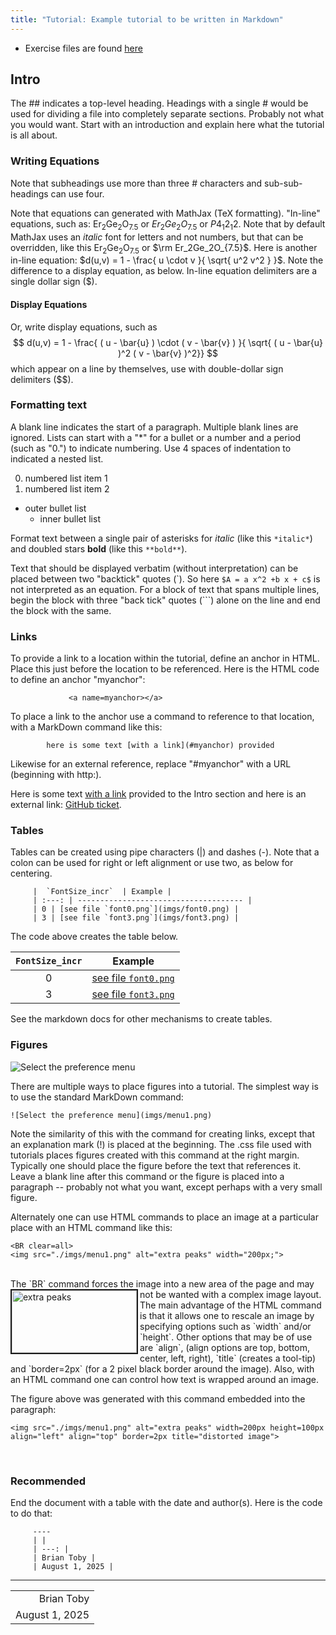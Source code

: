 ```yaml
---
title: "Tutorial: Example tutorial to be written in Markdown"
---
```


[//1]: <> (Comment: This comment is only in the .md file, as opposed to the next line which is raw HTML and creates that is placed into the .html file.)
<!--- Don't change the HTML version of this file; edit the .md version -->

* Exercise files are found [here](data/index.html)

<a name=Intro></a>

## Intro

The ## indicates a top-level heading. Headings with a single # would be used for dividing a file into completely separate sections. Probably not what you would want. Start with an introduction and explain here what the tutorial is all about. 

### Writing Equations

Note that subheadings use more than three # characters and sub-sub-headings can use four. 


Note that equations can generated with MathJax (TeX formatting). "In-line" equations, such as: Er${}_2$Ge${}_2$O${}_{7.5}$ or $Er_2Ge_2O_{7.5}$
or $P 4_1 2_1 2$. Note that by default MathJax uses an *italic* font for letters and not numbers, but that can be overridden, like this $\textrm{Er}_2\textrm{Ge}_2\textrm{O}_{7.5}$ or 
$\rm Er_2Ge_2O_{7.5}$. Here is another in-line equation: 
$d(u,v) = 1 - \frac{ u \cdot v }{ \sqrt{ u^2 v^2 } }$. Note the difference to a display equation, as below. In-line equation delimiters are a single dollar sign ($). 

#### Display Equations

Or, write display equations, such as 
$$ d(u,v) = 1 - \frac{ ( u - \bar{u} ) \cdot ( v - \bar{v} ) }{ \sqrt{ ( u - \bar{u} )^2 ( v - \bar{v} )^2}} $$
which appear on a line by themselves, use with double-dollar sign delimiters ($$). 

### Formatting text

A blank line indicates the start of a paragraph. Multiple blank lines are ignored. Lists can start with a "*" for a bullet or a number and a period (such as "0.") to indicate numbering. Use 4 spaces of indentation to indicated a nested list.

0. numbered list item 1
0. numbered list item 2

* outer bullet list
    * inner bullet list
    
    

Format text between a single pair of asterisks for *italic* (like this `*italic*`) and doubled stars **bold** (like this `**bold**`). 


Text that should be displayed verbatim (without interpretation) can be 
placed between two 
"backtick" quotes (\`). So here `$A = a x^2 +b x + c$` is not interpreted as an equation.
For a block of text that spans multiple lines, begin the block with three "back tick" quotes (\`\`\`) alone on the line and end the block with the same. 

### Links

To provide a link to a location within the tutorial, define an anchor in HTML. Place this just before the location to be referenced. Here is the HTML code to define an anchor "myanchor":

```
     	     <a name=myanchor></a>
```

To place a link to the anchor use a command to reference to that location, with a MarkDown command like this:
```
   	    here is some text [with a link](#myanchor) provided 
```
Likewise for an external reference, replace "#myanchor" with a URL (beginning with http:).

Here is some text [with a link](#Intro) provided to the Intro section and here is an external link: [GitHub ticket](https://github.com/AdvancedPhotonSource/GSAS-II/issues). 

### Tables

Tables can be created using pipe characters (|) and dashes (-). 
Note that a colon can be used for right or left alignment or use two, as below for centering.


```
  	 |  `FontSize_incr`  | Example |
	 | :---: | ------------------------------------- | 
     | 0 | [see file `font0.png`](imgs/font0.png) |
     | 3 | [see file `font3.png`](imgs/font3.png) |
```

The code above creates the table below.

|  `FontSize_incr`  | Example |
| :---: | ------------------------------------- | 
| 0 | [see file `font0.png`](imgs/font0.png) |
| 3 | [see file `font3.png`](imgs/font3.png) |

See the markdown docs for other mechanisms to create tables. 



### Figures

![Select the preference menu](imgs/menu1.png)

There are multiple ways to place figures into a tutorial. The simplest way is to use the standard MarkDown command: 

```
![Select the preference menu](imgs/menu1.png)
```

Note the similarity of this with the command for creating links, except that an explanation mark (!) is placed at the beginning. The .css file used with tutorials places figures created with this command at the right margin. 
Typically one should place the figure before the text that references it. Leave a blank line after this command or the figure is placed into a paragraph -- probably not what you want, except perhaps with a very small figure. 

Alternately one can use HTML commands to place an image at a particular place with an HTML command like this:

```
<BR clear=all>
<img src="./imgs/menu1.png" alt="extra peaks" width="200px;">
```


<BR clear=all>
The `BR` command forces the image into a new area of the page and may not be wanted  with a complex image layout. 
<img src="./imgs/menu1.png" alt="extra peaks" width=200px height=100px align="left" align="top"  border=2px title="distorted image"> 
The main advantage of the HTML command is that it allows one to rescale an image by specifying options such as `width` and/or `height`. Other options that may be of use are `align`, (align options are top, bottom, center, left, right), `title` (creates a tool-tip) and `border=2px` (for a 2 pixel black border around the image). 
Also, with an HTML command one can control how text is wrapped around an image.

The figure above was generated with this command embedded into the paragraph:
```
<img src="./imgs/menu1.png" alt="extra peaks" width=200px height=100px align="left" align="top" border=2px title="distorted image"> 
```

<BR clear=all>

### Recommended

End the document with a table with the date and author(s). Here is the code to do that:

```
     ----
     | | 
     | ---: |
     | Brian Toby |
     | August 1, 2025 |
```

----
| | 
| ---: |
| Brian Toby |
| August 1, 2025 |
